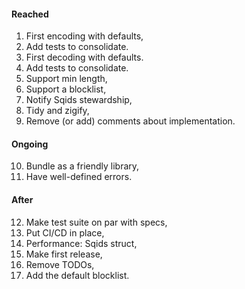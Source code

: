 #### Reached

1. First encoding with defaults,
2. Add tests to consolidate.
3. First decoding with defaults.
4. Add tests to consolidate.
5. Support min length,
6. Support a blocklist,
7. Notify Sqids stewardship,
8. Tidy and zigify,
9. Remove (or add) comments about implementation.

#### Ongoing

10. Bundle as a friendly library,
11. Have well-defined errors.

#### After

12. Make test suite on par with specs,
13. Put CI/CD in place,
14. Performance: Sqids struct,
15. Make first release,
16. Remove TODOs,
17. Add the default blocklist.
